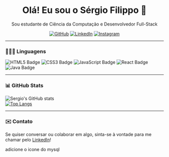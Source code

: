 <h1 align="center">Olá! Eu sou o Sérgio Filippo 👋</h1>
<p align="center"> Sou estudante de Ciência da Computação e Desenvolvedor Full-Stack </p>
<p align="center">
   <a href="https://github.com/sergiofppo"><img alt="GitHub" src="https://img.shields.io/badge/GitHub-100000?style=for-the-badge&logo=github&logoColor=white" target="_blank"/></a>
   <a href="https://www.linkedin.com/in/sergiofppo"><img alt="LinkedIn" src="https://img.shields.io/badge/LinkedIn-0A66C2?style=for-the-badge&logo=linkedin&logoColor=white" target="_blank"/></a>
   <a href="https://www.instagram.com/sergiofppo/"><img alt="Instagram" src="https://img.shields.io/badge/Instagram-E4405F?style=for-the-badge&logo=instagram&logoColor=white" target="_blank"/></a>
</p>

---

### 👨🏽‍💻 Linguagens 
<p>
   <img src="https://img.shields.io/badge/HTML5-E34F26?style=for-the-badge&logo=html5&logoColor=white" alt="HTML5 Badge" />
   <img src="https://img.shields.io/badge/CSS3-1572B6?style=for-the-badge&logo=css3&logoColor=white" alt="CSS3 Badge" />
   <img src="https://img.shields.io/badge/JavaScript-F7DF1E?style=for-the-badge&logo=javascript&logoColor=black" alt="JavaScript Badge" />
   <img src="https://img.shields.io/badge/React-61DAFB?style=for-the-badge&logo=react&logoColor=black" alt="React Badge" />
  <img src="https://img.shields.io/badge/Java-007396?style=for-the-badge&logo=java&logoColor=white" alt="Java Badge" />
</p>

---

### 📊 GitHub Stats 
![Sergio's GitHub stats](https://github-readme-stats.vercel.app/api?username=sergiofppo&show_icons=true&theme=dark&count_private=true&hide_rank=true)  
[![Top Langs](https://github-readme-stats.vercel.app/api/top-langs/?username=sergiofppo&layout=compact&theme=dark&cache_seconds=60)](https://github.com/sergiofppo/github-readme-stats)

---

### ✉️ Contato
Se quiser conversar ou colaborar em algo, sinta-se à vontade para me chamar pelo [LinkedIn](https://www.linkedin.com/in/sergiofppo)!

adicione o icone do mysql
